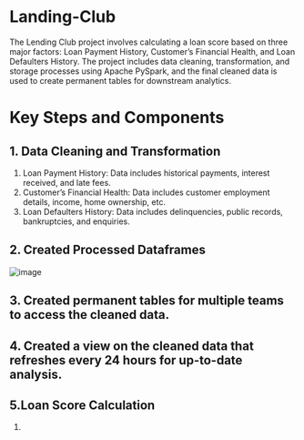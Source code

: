 # Landing-Club

The Lending Club project involves calculating a loan score based on three major factors: Loan Payment History, Customer’s Financial Health, and Loan Defaulters History. The project includes data cleaning, transformation, and storage processes using Apache PySpark, and the final cleaned data is used to create permanent tables for downstream analytics.

# Key Steps and Components
## 1. Data Cleaning and Transformation
   1. Loan Payment History: Data includes historical payments, interest received, and late fees.
   2. Customer’s Financial Health: Data includes customer employment details, income, home ownership, etc. 
   3. Loan Defaulters History: Data includes delinquencies, public records, bankruptcies, and enquiries.

## 2. Created Processed Dataframes
![image](https://github.com/priyaljain04/Landing-Club/assets/44484014/0549717c-913e-4e59-bbfe-0943068ab0d3)


## 3. Created permanent tables for multiple teams to access the cleaned data.

## 4. Created a view on the cleaned data that refreshes every 24 hours for up-to-date analysis.

## 5.Loan Score Calculation
   1.


